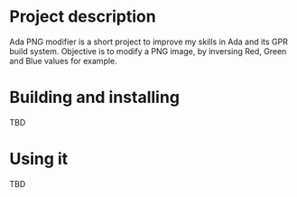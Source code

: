 # Project description

Ada PNG modifier is a short project to improve my skills in Ada and its GPR build system. 
Objective is to modify a PNG image, by inversing Red, Green and Blue values for example.

# Building and installing

TBD

# Using it

TBD


